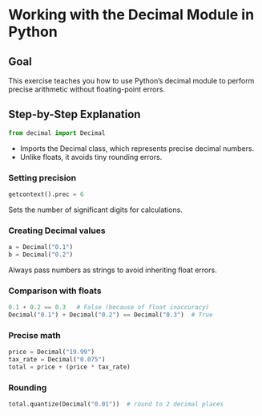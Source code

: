 # Working with the Decimal Module in Python

## Goal

This exercise teaches you how to use Python’s decimal module to perform precise arithmetic without floating-point errors.

## Step-by-Step Explanation

```python
from decimal import Decimal
```

- Imports the Decimal class, which represents precise decimal numbers.
- Unlike floats, it avoids tiny rounding errors.

### Setting precision

```python
getcontext().prec = 6
```
Sets the number of significant digits for calculations.

### Creating Decimal values

```python
a = Decimal("0.1")
b = Decimal("0.2")
```
Always pass numbers as strings to avoid inheriting float errors.

### Comparison with floats

```python
0.1 + 0.2 == 0.3   # False (because of float inaccuracy)
Decimal("0.1") + Decimal("0.2") == Decimal("0.3")  # True
```

### Precise math

```python
price = Decimal("19.99")
tax_rate = Decimal("0.075")
total = price + (price * tax_rate)
```

### Rounding

```python
total.quantize(Decimal("0.01"))  # round to 2 decimal places
```

